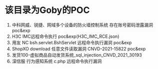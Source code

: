 # 该目录为Goby的POC
1. 中科网威、锐捷、网域多个设备的防火墙控制系统 存在账号密码泄露漏洞 poc&exp
2. H3C IMC远程命令执行 poc&exp(H3C_IMC_RCE.json)
3. 用友 NC bsh.servlet.BshServlet 远程命令执行漏洞 poc&exp
4. ShopXO download 任意文件读取漏洞 CNVD-2021-15822 poc&exp
5. 发货100-虚拟商品自动发货系统_sql_injection_CNVD_2021_30193
6. 深信服 行为感知系统 c.php 远程命令执行漏洞
